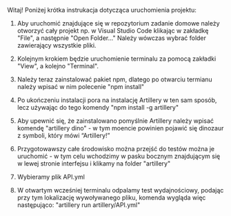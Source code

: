 Witaj!
Poniżej krótka instrukacja dotycząca uruchomienia projektu:

1. Aby uruchomić znajdujące się w repozytorium zadanie domowe należy otworzyć cały projekt np. w Visual Studio Code klikając w zakładkę "File", a następnie "Open Folder..."
Należy wówczas wybrać folder zawierający wszystkie pliki.

2. Kolejnym krokiem będzie uruchomienie terminalu za pomocą zakładki "View", a kolejno "Terminal".

3. Należy teraz zainstalować pakiet npm, dlatego po otwarciu termianu należy wpisać w nim polecenie  "npm install"

4. Po ukończeniu instalacji pora na instalację Artillery w ten sam sposób, lecz używając do tego komendy "npm install -g artillery"

5. Aby upewnić się, że zainstalowano pomyślnie Artillery należy wpisać komendę "artillery dino" - w tym moencie powinien pojawić się dinozaur z symboli, który mówi “Artillery!”

6. Przygotowawszy całe środowisko można przejść do testów można je uruchomić - w tym celu wchodzimy w pasku bocznym znajdującym się w lewej stronie interfejsu i klikamy na folder "artillery"

7. Wybieramy plik API.yml

8. W otwartym wcześniej terminalu odpalamy test wydajnościowy, podając przy tym lokalizację wywoływanego pliku, komenda wygląda więc następująco: 
"artillery run artillery/API.yml" 
